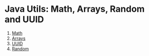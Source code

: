 # Java Utils: Math, Arrays, Random and UUID

1. [Math](Math.MD)
2. [Arrays](Arrays.MD)
3. [UUID](UUID.MD)
4. [Random](Random.MD)

